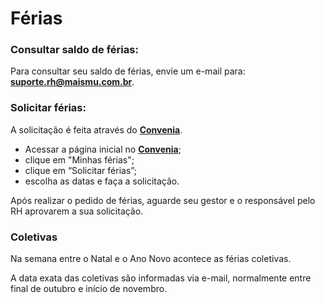 # Férias

### Consultar saldo de férias:

Para consultar seu saldo de férias, envie um e-mail para: **suporte.rh@maismu.com.br**.

### Solicitar férias:

A solicitação é feita através do [**Convenia**](https://login.convenia.com.br/).

- Acessar a página inicial no [**Convenia**](https://login.convenia.com.br/);
- clique em "Minhas férias";
- clique em “Solicitar férias”;
- escolha as datas e faça a solicitação.

Após realizar o pedido de férias, aguarde seu gestor e o responsável pelo RH aprovarem a sua solicitação.

### Coletivas

Na semana entre o Natal e o Ano Novo acontece as férias coletivas.

A data exata das coletivas são informadas via e-mail, normalmente entre final de outubro e início de novembro.